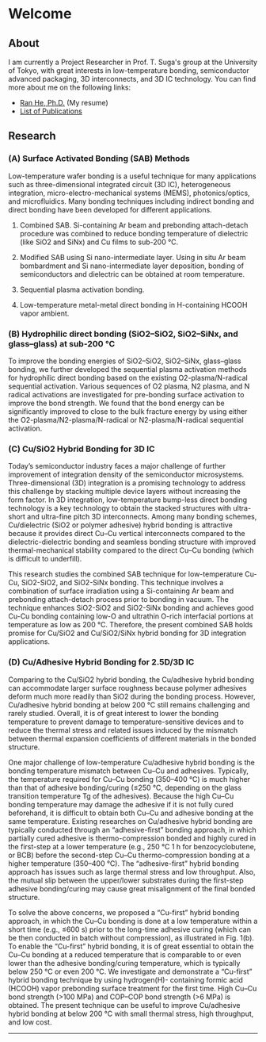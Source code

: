 # Welcome

## About
I am currently a Project Researcher in Prof. T. Suga's group at the University of Tokyo, with great interests in low-temperature bonding, semiconductor advanced packaging, 3D interconnects, and 3D IC technology. You can find more about me on the following links:

* [Ran He, Ph.D.](/heran.md) \(My resume\)
* [List of Publications](heran/pub.md)

## Research

### (A) Surface Activated Bonding \(SAB\) Methods
Low-temperature wafer bonding is a useful technique for many applications such as three-dimensional integrated circuit (3D IC), heterogeneous integration, micro-electro-mechanical systems (MEMS), photonics/optics, and microfluidics. Many bonding techniques including indirect bonding and direct bonding have been developed for different applications. 

1. Combined SAB. Si-containing Ar beam and prebonding attach-detach procedure was combined to reduce bonding temperature of dielectric (like SiO2 and SiNx) and Cu films to sub-200 °C.

2. Modified SAB using Si nano-intermediate layer. Using in situ Ar beam bombardment and Si nano-intermediate layer deposition, bonding of semiconductors and dielectric can be obtained at room temperature.

3. Sequential plasma activation bonding. 

4. Low-temperature metal-metal direct bonding in H-containing HCOOH vapor ambient.

### (B) Hydrophilic direct bonding (SiO2–SiO2, SiO2–SiNx, and glass–glass) at sub-200 °C
To improve the bonding energies of SiO2–SiO2, SiO2–SiNx, glass–glass bonding, we further developed the sequential plasma activation methods for hydrophilic direct bonding based on the existing O2-plasma/N-radical sequential activation. Various sequences of O2 plasma, N2 plasma, and N radical activations are investigated for pre-bonding surface activation to improve the bond strength. We found that the bond energy can be significantly improved to close to the bulk fracture energy by using either the O2-plasma/N2-plasma/N-radical or N2-plasma/N-radical sequential activation.

### (C) Cu/SiO2 Hybrid Bonding for 3D IC
Today’s semiconductor industry faces a major challenge of further improvement of integration density of the semiconductor microsystems. Three-dimensional (3D) integration is a promising technology to address this challenge by stacking multiple device layers without increasing the form factor. In 3D integration, low-temperature bump-less direct bonding technology is a key technology to obtain the stacked structures with ultra-short and ultra-fine pitch 3D interconnects. Among many bonding schemes, Cu/dielectric (SiO2 or polymer adhesive) hybrid bonding is attractive because it provides direct Cu–Cu vertical interconnects compared to the dielectric-dielectric bonding and seamless bonding structure with improved thermal-mechanical stability compared to the direct Cu–Cu bonding (which is difficult to underfill).

This research studies the combined SAB technique for low-temperature Cu-Cu, SiO2-SiO2, and SiO2-SiNx bonding. This technique involves a combination of surface irradiation using a Si-containing Ar beam and prebonding attach-detach process prior to bonding in vacuum. The technique enhances SiO2-SiO2 and SiO2-SiNx bonding and achieves good Cu-Cu bonding containing low-O and ultrathin O-rich interfacial portions at temperature as low as 200 °C. Therefore, the present combined SAB holds promise for Cu/SiO2 and Cu/SiO2/SiNx hybrid bonding for 3D integration applications.

### (D) Cu/Adhesive Hybrid Bonding for 2.5D/3D IC
Comparing to the Cu/SiO2 hybrid bonding, the Cu/adhesive hybrid bonding can accommodate larger surface roughness because polymer adhesives deform much more readily than SiO2 during the bonding process. However, Cu/adhesive hybrid bonding at below 200 °C still remains challenging and rarely studied. Overall, it is of great interest to lower the bonding temperature to prevent damage to temperature-sensitive devices and to reduce the thermal stress and related issues induced by the mismatch between thermal expansion coefficients of different materials in the bonded structure.

One major challenge of low-temperature Cu/adhesive hybrid bonding is the bonding temperature mismatch between Cu–Cu and adhesives. Typically, the temperature required for Cu–Cu bonding (350–400 °C) is much higher than that of adhesive bonding/curing (≤250 °C, depending on the glass transition temperature Tg of the adhesives). Because the high Cu–Cu bonding temperature may damage the adhesive if it is not fully cured beforehand, it is difficult to obtain both Cu–Cu and adhesive bonding at the same temperature. Existing researches on Cu/adhesive hybrid bonding are typically conducted through an “adhesive-first” bonding approach, in which partially cured adhesive is thermo-compression bonded and highly cured in the first-step at a lower temperature (e.g., 250 °C 1 h for benzocyclobutene, or BCB) before the second-step Cu–Cu thermo-compression bonding at a higher temperature (350–400 °C). The “adhesive-first” hybrid bonding approach has issues such as large thermal stress and low throughput. Also, the mutual slip between the upper/lower substrates during the first-step adhesive bonding/curing may cause great misalignment of the final bonded structure. 

To solve the above concerns, we proposed a “Cu-first” hybrid bonding approach, in which the Cu–Cu bonding is done at a low temperature within a short time (e.g., ≤600 s) prior to the long-time adhesive curing (which can be then conducted in batch without compression), as illustrated in Fig. 1(b). To enable the “Cu-first” hybrid bonding, it is of great essential to obtain the Cu–Cu bonding at a reduced temperature that is comparable to or even lower than the adhesive bonding/curing temperature, which is typically below 250 °C or even 200 °C. We investigate and demonstrate a “Cu-first” hybrid bonding technique by using hydrogen(H)- containing formic acid (HCOOH) vapor prebonding surface treatment for the first time. High Cu–Cu bond strength (>100 MPa) and COP–COP bond strength (>6 MPa) is obtained. The present technique can be useful to improve Cu/adhesive hybrid bonding at below 200 °C with small thermal stress, high throughput, and low cost.

---



